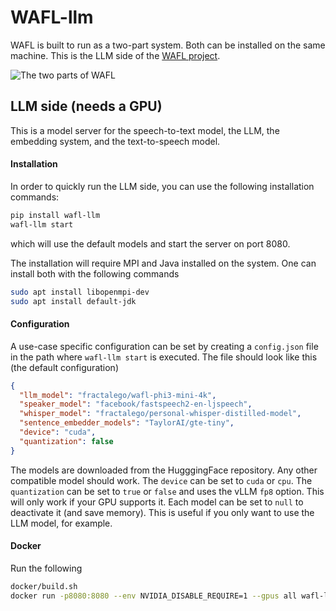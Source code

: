 # WAFL-llm

WAFL is built to run as a two-part system.
Both can be installed on the same machine.
This is the LLM side of the [WAFL project](https://github.com/fractalego/wafl).

![The two parts of WAFL](images/two-parts.png)


## LLM side (needs a GPU)

This is a model server for the speech-to-text model, the LLM, the embedding system, and the text-to-speech model.

#### Installation
In order to quickly run the LLM side, you can use the following installation commands:
```bash
pip install wafl-llm
wafl-llm start
```
which will use the default models and start the server on port 8080.

The installation will require MPI and Java installed on the system.
One can install both with the following commands
```bash
sudo apt install libopenmpi-dev
sudo apt install default-jdk
```

#### Configuration
A use-case specific configuration can be set by creating a `config.json` file in the path where `wafl-llm start` is executed.
The file should look like this (the default configuration)
```json
{
  "llm_model": "fractalego/wafl-phi3-mini-4k",
  "speaker_model": "facebook/fastspeech2-en-ljspeech",
  "whisper_model": "fractalego/personal-whisper-distilled-model",
  "sentence_embedder_models": "TaylorAI/gte-tiny",
  "device": "cuda",
  "quantization": false
}
```

The models are downloaded from the HugggingFace repository. Any other compatible model should work.
The `device` can be set to `cuda` or `cpu`. 
The `quantization` can be set to `true` or `false` and uses the vLLM `fp8` option. This will only work if your GPU supports it.
Each model can be set to `null` to deactivate it (and save memory). 
This is useful if you only want to use the LLM model, for example.


#### Docker
Run the following

```bash
docker/build.sh
docker run -p8080:8080 --env NVIDIA_DISABLE_REQUIRE=1 --gpus all wafl-llm
```

